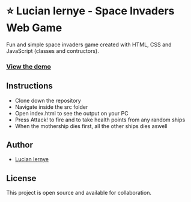 # ⭐ Lucian Iernye - Space Invaders Web Game

Fun and simple space invaders game created with HTML, CSS and JavaScript (classes and contructors).

### [View the demo](https://space-invaders.lucianiernye.co.uk)

## Instructions

- Clone down the repository
- Navigate inside the src folder
- Open index.html to see the output on your PC
- Press Attack! to fire and to take health points from any random ships
- When the mothership dies first, all the other ships dies aswell

## Author

- [Lucian Iernye](https://lucianiernye.co.uk)

## License

This project is open source and available for collaboration.
